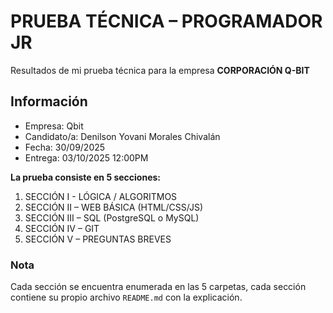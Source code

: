 # PRUEBA TÉCNICA – PROGRAMADOR JR

Resultados de mi prueba técnica para la empresa **CORPORACIÓN Q-BIT**

## Información

- Empresa: Qbit
- Candidato/a: Denilson Yovani Morales Chivalán
- Fecha: 30/09/2025
- Entrega: 03/10/2025 12:00PM

**La prueba consiste en 5 secciones:**

1. SECCIÓN I - LÓGICA / ALGORITMOS
2. SECCIÓN II – WEB BÁSICA (HTML/CSS/JS)
3. SECCIÓN III – SQL (PostgreSQL o MySQL)
4. SECCIÓN IV – GIT
5. SECCIÓN V – PREGUNTAS BREVES

### Nota

Cada sección se encuentra enumerada en las 5 carpetas, cada sección contiene su propio archivo `README.md` con la explicación.
